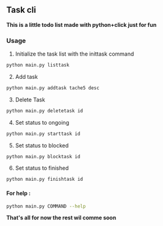 ## Task cli

**This is a little todo list made with python+click just for fun**

### Usage
1. Initialize the task list with the inittask command
```bash 
python main.py listtask
```
2. Add task 
```bash
python main.py addtask tache5 desc
```

3. Delete Task
```bash
python main.py deletetask id
```
4. Set status to ongoing
```bash
python main.py starttask id
```
5. Set status to blocked
```bash
python main.py blocktask id
```
6. Set status to finished
```bash
python main.py finishtask id
```
#### For help : 
```bash
python main.py COMMAND --help
```

**That's all for now the rest wil comme soon**